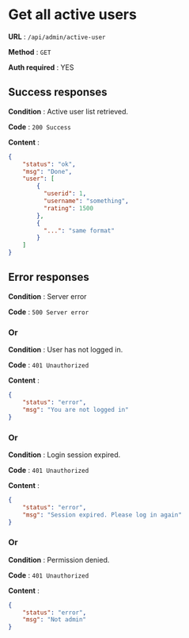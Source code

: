 # Get all active users
**URL** : `/api/admin/active-user`

**Method** : `GET`

**Auth required** : YES

## Success responses
**Condition** :  Active user list retrieved.

**Code** : `200 Success`

**Content** :
```json
{
    "status": "ok",
    "msg": "Done",
    "user": [
        {
          "userid": 1,
          "username": "something",
          "rating": 1500
        },
        {
          "...": "same format"
        }
    ]
}
```

## Error responses
**Condition** :  Server error

**Code** : `500 Server error`

### Or

**Condition** :  User has not logged in.

**Code** : `401 Unauthorized`

**Content** :
```json
{
    "status": "error",
    "msg": "You are not logged in"
}
```

### Or

**Condition** :  Login session expired.

**Code** : `401 Unauthorized`

**Content** :
```json
{
    "status": "error",
    "msg": "Session expired. Please log in again"
}
```

### Or

**Condition** :  Permission denied.

**Code** : `401 Unauthorized`

**Content** :
```json
{
    "status": "error",
    "msg": "Not admin"
}
```
